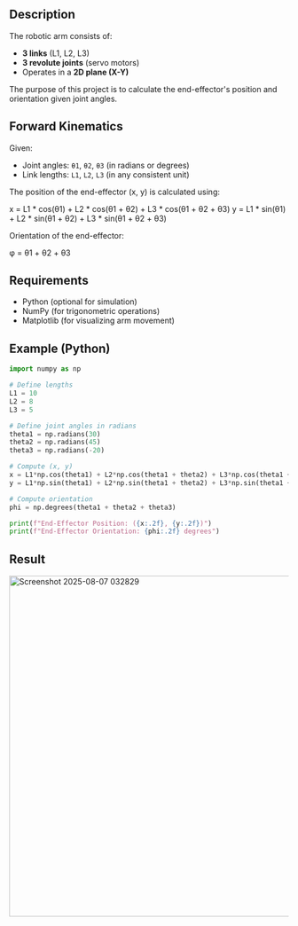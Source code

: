 
## Description

The robotic arm consists of:
- **3 links** (L1, L2, L3)
- **3 revolute joints** (servo motors)
- Operates in a **2D plane (X-Y)**

The purpose of this project is to calculate the end-effector's position and orientation given joint angles.

## Forward Kinematics

Given:
- Joint angles: `θ1`, `θ2`, `θ3` (in radians or degrees)
- Link lengths: `L1`, `L2`, `L3` (in any consistent unit)

The position of the end-effector (x, y) is calculated using:

x = L1 * cos(θ1) + L2 * cos(θ1 + θ2) + L3 * cos(θ1 + θ2 + θ3)
y = L1 * sin(θ1) + L2 * sin(θ1 + θ2) + L3 * sin(θ1 + θ2 + θ3)

Orientation of the end-effector:

φ = θ1 + θ2 + θ3

## Requirements

- Python (optional for simulation)
- NumPy (for trigonometric operations)
- Matplotlib (for visualizing arm movement)

## Example (Python)

```python
import numpy as np

# Define lengths
L1 = 10
L2 = 8
L3 = 5

# Define joint angles in radians
theta1 = np.radians(30)
theta2 = np.radians(45)
theta3 = np.radians(-20)

# Compute (x, y)
x = L1*np.cos(theta1) + L2*np.cos(theta1 + theta2) + L3*np.cos(theta1 + theta2 + theta3)
y = L1*np.sin(theta1) + L2*np.sin(theta1 + theta2) + L3*np.sin(theta1 + theta2 + theta3)

# Compute orientation
phi = np.degrees(theta1 + theta2 + theta3)

print(f"End-Effector Position: ({x:.2f}, {y:.2f})")
print(f"End-Effector Orientation: {phi:.2f} degrees")
```
## Result

<img width="1849" height="615" alt="Screenshot 2025-08-07 032829" src="https://github.com/user-attachments/assets/d6c7fd16-7e25-40c2-98c0-066d396dc801" />
